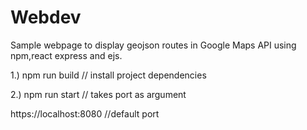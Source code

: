 # Webdev

Sample webpage to display geojson routes in Google Maps API using npm,react express and ejs.


1.) npm run build       // install project dependencies

2.) npm run start       // takes port as argument

https://localhost:8080      //default port

